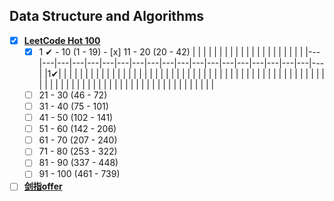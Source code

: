 ## Data Structure and Algorithms

- [x] [**LeetCode Hot 100**](https://github.com/ryuyal/Algorithms/tree/main/src/LeetCodeHot100)
  - [x]  1 ✔ - 10 (1 - 19)  - [x]  11 - 20 (20 - 42)
  |   |   |   |   |   |   |   |   |   |   |   |   |   |   |   |   |   |   |   |   |
  |---|---|---|---|---|---|---|---|---|---|---|---|---|---|---|---|---|---|---|---|
  |1✔|   |   |   |   |   |   |   |   |   |   |   |   |   |   |   |   |   |   |   |
  |   |   |   |   |   |   |   |   |   |   |   |   |   |   |   |   |   |   |   |   |
  |   |   |   |   |   |   |   |   |   |   |   |   |   |   |   |   |   |   |   |   |
  |   |   |   |   |   |   |   |   |   |   |   |   |   |   |   |   |   |   |   |   |
  - [ ]  21 - 30 (46 - 72)
  - [ ]  31 - 40 (75 - 101)
  - [ ]  41 - 50 (102 - 141)
  - [ ]  51 - 60 (142 - 206)
  - [ ]  61 - 70 (207 - 240)
  - [ ]  71 - 80 (253 - 322)
  - [ ]  81 - 90 (337 - 448)
  - [ ]  91 - 100 (461 - 739)
- [ ] [**剑指offer**](https://github.com/ryuyal/Algorithms/tree/main/src/JianZhiOffer)
